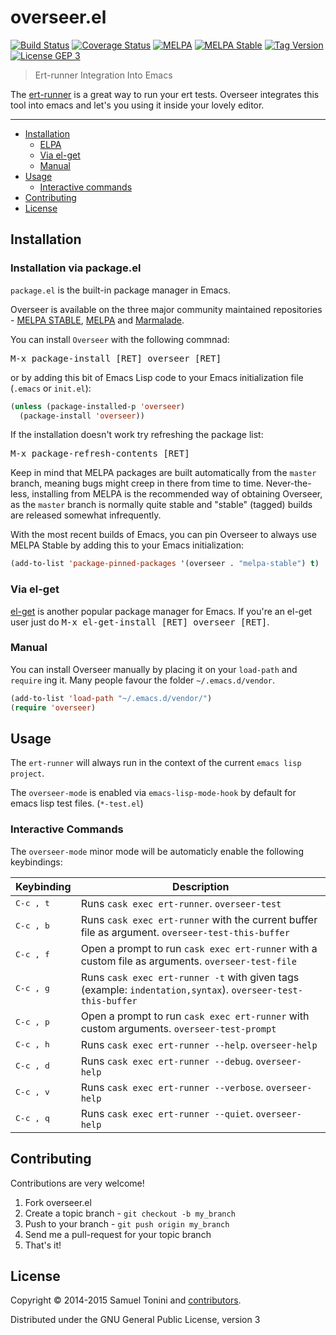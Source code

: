 # overseer.el

[![Build Status](https://travis-ci.org/tonini/overseer.el.svg)](https://travis-ci.org/tonini/overseer.el)
[![Coverage Status](https://coveralls.io/repos/tonini/overseer.el/badge.svg)](https://coveralls.io/r/tonini/overseer.el)
[![MELPA](http://melpa.org/packages/overseer-badge.svg)](http://melpa.org/#/overseer)
[![MELPA Stable](http://stable.melpa.org/packages/overseer-badge.svg)](http://stable.melpa.org/#/overseer)
[![Tag Version](https://img.shields.io/github/tag/tonini/overseer.el.svg)](https://github.com/tonini/overseer.el/tags)
[![License GEP 3](http://img.shields.io/:license-gpl3-blue.svg)](http://www.gnu.org/licenses/gpl-3.0.html)

> Ert-runner Integration Into Emacs

The [ert-runner](https://github.com/rejeep/ert-runner.el) is a great way to run your ert tests. Overseer integrates this tool into emacs and let's you using it inside your lovely editor.

***

- [Installation](#installation)
  - [ELPA](#installation-via-packageel)
  - [Via el-get](#via-el-get)
  - [Manual](#manual)
- [Usage](#usage)
  - [Interactive commands](#interactive-commands)
- [Contributing](#contributing)
- [License](#license)

## Installation

### Installation via package.el

`package.el` is the built-in package manager in Emacs.

Overseer is available on the three major community maintained repositories -
[MELPA STABLE](melpa-stable.milkbox.net), [MELPA](http://melpa.milkbox.net) and [Marmalade](https://marmalade-repo.org/).

You can install `Overseer` with the following commnad:

<kbd>M-x package-install [RET] overseer [RET]</kbd>

or by adding this bit of Emacs Lisp code to your Emacs initialization file
(`.emacs` or `init.el`):

```el
(unless (package-installed-p 'overseer)
  (package-install 'overseer))
```

If the installation doesn't work try refreshing the package list:

<kbd>M-x package-refresh-contents [RET]</kbd>

Keep in mind that MELPA packages are built automatically from
the `master` branch, meaning bugs might creep in there from time to
time. Never-the-less, installing from MELPA is the recommended way of
obtaining Overseer, as the `master` branch is normally quite stable and
"stable" (tagged) builds are released somewhat infrequently.

With the most recent builds of Emacs, you can pin Overseer to always
use MELPA Stable by adding this to your Emacs initialization:

```el
(add-to-list 'package-pinned-packages '(overseer . "melpa-stable") t)
```

### Via el-get

[el-get](https://github.com/dimitri/el-get) is another popular package manager for Emacs. If you're an el-get
user just do <kbd>M-x el-get-install [RET] overseer [RET]</kbd>.

### Manual

You can install Overseer manually by placing it on your `load-path` and
`require` ing it. Many people favour the folder `~/.emacs.d/vendor`.

```el
(add-to-list 'load-path "~/.emacs.d/vendor/")
(require 'overseer)
```

## Usage

The `ert-runner` will always run in the context of the current `emacs lisp project`.

The `overseer-mode` is enabled via `emacs-lisp-mode-hook` by default for emacs lisp test files. (`*-test.el`)

### Interactive Commands

The `overseer-mode` minor mode will be automaticly enable the following keybindings:

Keybinding           | Description
---------------------|---------------
<kbd>C-c , t</kbd>   | Runs `cask exec ert-runner`. `overseer-test`
<kbd>C-c , b</kbd>   | Runs `cask exec ert-runner` with the current buffer file as argument. `overseer-test-this-buffer`
<kbd>C-c , f</kbd>   | Open a prompt to run `cask exec ert-runner` with a custom file as arguments. `overseer-test-file`
<kbd>C-c , g</kbd>   | Runs `cask exec ert-runner -t` with given tags (example: `indentation,syntax`). `overseer-test-this-buffer`
<kbd>C-c , p</kbd>   | Open a prompt to run `cask exec ert-runner` with custom arguments. `overseer-test-prompt`
<kbd>C-c , h</kbd>   | Runs `cask exec ert-runner --help`. `overseer-help`
<kbd>C-c , d</kbd>   | Runs `cask exec ert-runner --debug`. `overseer-help`
<kbd>C-c , v</kbd>   | Runs `cask exec ert-runner --verbose`. `overseer-help`
<kbd>C-c , q</kbd>   | Runs `cask exec ert-runner --quiet`. `overseer-help`

## Contributing

Contributions are very welcome!

1. Fork overseer.el
2. Create a topic branch - `git checkout -b my_branch`
4. Push to your branch - `git push origin my_branch`
5. Send me a pull-request for your topic branch
6. That's it!

## License

Copyright © 2014-2015 Samuel Tonini and
[contributors](https://github.com/tonini/overseer.el/contributors).

Distributed under the GNU General Public License, version 3
